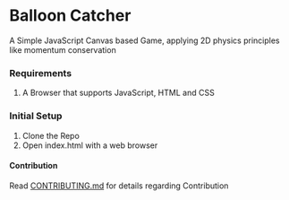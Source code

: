 # Balloon Catcher

A Simple JavaScript Canvas based Game, applying 2D physics principles like momentum conservation

### Requirements

1. A Browser that supports JavaScript, HTML and CSS

### Initial Setup

1. Clone the Repo
2. Open index.html with a web browser

#### Contribution

Read [CONTRIBUTING.md](CONTRIBUTING.md) for details regarding Contribution
